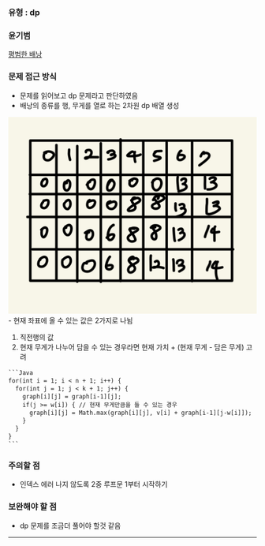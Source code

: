 ### 유형 : dp
### 윤기범
[평범한 배낭](https://www.acmicpc.net/problem/12865)

### 문제 접근 방식
  - 문제를 읽어보고 dp 문제라고 판단하였음
  - 배낭의 종류를 행, 무게를 열로 하는 2차원 dp 배열 생성
  <img src = "4주차/src/1.jpeg">
  - 현재 좌표에 올 수 있는 값은 2가지로 나뉨 
    <ol>
      <li> 직전행의 값
      <li> 현재 무게가 나누어 담을 수 있는 경우라면 현재 가치 + (현재 무게 - 담은 무게) 고려
    </ol>
    
    ```Java
    for(int i = 1; i < n + 1; i++) {
      for(int j = 1; j < k + 1; j++) {
        graph[i][j] = graph[i-1][j];
        if(j >= w[i]) { // 현재 무게만큼을 들 수 있는 경우
          graph[i][j] = Math.max(graph[i][j], v[i] + graph[i-1][j-w[i]]);
        }
      }
    }
    ```

### 주의할 점
  - 인덱스 에러 나지 않도록 2중 루프문 1부터 시작하기

### 보완해야 할 점
  - dp 문제를 조금더 풀어야 할것 같음

<hr>

